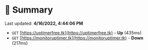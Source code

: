 # 📖 Summary
Last updated: **4/16/2022, 4:44:06 PM**

- `GET` [https://uptimerfree.tk](https://uptimerfree.tk) - **Up** (435ms)
- `GET` [https://monitoruptimer.tk](https://monitoruptimer.tk) - **Down** (217ms)
